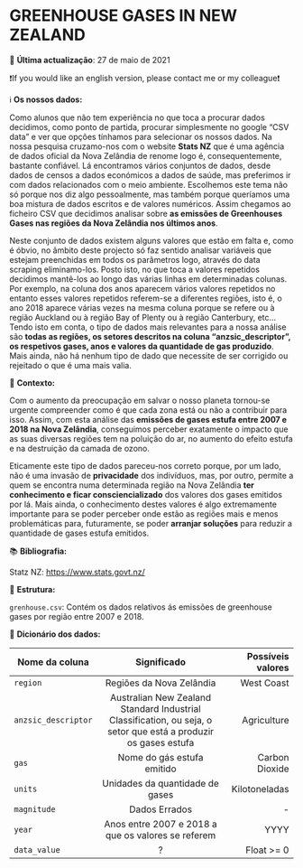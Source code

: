 # GREENHOUSE GASES IN NEW ZEALAND 

📅️ **Última actualização**: 27 de maio de 2021

❗️If you would like an english version, please contact me or my colleague❗️

ℹ️ **Os nossos dados:**

Como alunos que não tem experiência no que toca a procurar dados decidimos, como ponto de partida, procurar simplesmente no google “CSV data” e ver que opções tínhamos para  selecionar os nossos dados. Na nossa pesquisa cruzamo-nos com o website **Stats NZ** que é uma agência de dados oficial da Nova Zelândia de renome logo é,  consequentemente, bastante confiável. Lá encontramos vários conjuntos de dados, desde dados de censos a dados económicos a dados de saúde, mas preferimos ir com dados relacionados com o meio ambiente. Escolhemos este tema não só porque nos diz algo pessoalmente, mas também porque queríamos uma boa mistura de dados escritos e de valores numéricos. Assim chegamos ao ficheiro CSV que decidimos analisar sobre **as emissões de Greenhouses Gases nas regiões da Nova Zelândia nos últimos anos**. 

Neste conjunto de dados existem alguns valores que estão em falta e, como é óbvio, no âmbito deste projecto só faz sentido analisar variáveis que estejam preenchidas em todos os parâmetros logo, através do data scraping eliminamo-los. Posto isto, no que toca a valores repetidos decidimos mantê-los ao longo das várias linhas em determinadas colunas. Por exemplo, na coluna dos anos aparecem vários valores repetidos no entanto esses valores repetidos referem-se a diferentes regiões, isto é, o ano 2018 aparece várias vezes na mesma coluna porque se refere ou à região Auckland ou à região Bay of Plenty ou à região Canterbury, etc… Tendo isto em conta, o tipo de dados mais relevantes para a nossa análise são **todas as regiões, os setores descritos na coluna “anzsic_descriptor”, os respetivos gases, anos e valores da quantidade de gas produzido**. Mais ainda, não há nenhum tipo de dado que necessite de ser corrigido ou rejeitado o que é uma mais valia.

🤔 **Contexto:**

Com o aumento da preocupação em salvar o nosso planeta tornou-se urgente compreender como é que cada zona está ou não a contribuir para isso. Assim, com esta análise das **emissões de gases estufa entre 2007 e 2018 na Nova Zelândia**, conseguimos perceber exatamente o impacto que as suas diversas regiões tem na poluição do ar, no aumento do efeito estufa e na destruição da camada de ozono. 

Eticamente este tipo de dados pareceu-nos correto porque, por um lado, não é uma invasão de **privacidade** dos indivíduos, mas, por outro, permite a quem se encontra numa determinada região na Nova Zelândia **ter conhecimento e ficar consciencializado** dos valores dos gases emitidos por lá. Mais ainda, o conhecimento destes valores é algo extremamente importante para se poder perceber onde estão as regiões mais e menos problemáticas para, futuramente, se poder **arranjar soluções** para reduzir a quantidade de gases estufa emitidos.

📚 **Bibliografia:**

Statz NZ: https://www.stats.govt.nz/ 

🧱 **Estrutura:**

`grenhouse.csv`: Contém os dados relativos ás emissões de greenhouse gases por região entre 2007 e 2018.

📔 **Dicionário dos dados:**

| Nome da coluna        | Significado           | Possíveis valores  |
| ------------- |:-------------:| -----:|
| `region` | Regiões da Nova Zelândia | West Coast |
| `anzsic_descriptor` | Australian New Zealand Standard Industrial Classification, ou seja, o setor que está a produzir os gases estufa | Agriculture |
| `gas` | Nome do gás estufa emitido | Carbon Dioxide |
| `units` | Unidades da quantidade de gases | Kilotoneladas |
| `magnitude` | Dados Errados | - |
| `year` | Anos entre 2007 e 2018 a que os valores se referem | YYYY |
| `data_value` | ? | Float >= 0 |
